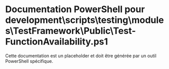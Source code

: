 # Documentation PowerShell pour development\scripts\testing\modules\TestFramework\Public\Test-FunctionAvailability.ps1

Cette documentation est un placeholder et doit être générée par un outil PowerShell spécifique.
